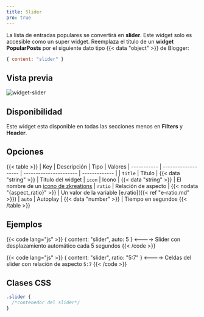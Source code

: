 ```yaml
---
title: Slider
pro: true
---
```


La lista de entradas populares se convertirá en **slider**. Este widget solo es accesible como un super widget. Reemplaza el título de un **widget PopularPosts** por el siguiente dato tipo {{< data "object" >}} de Blogger:

```js
{ content: "slider" }
```

## Vista previa

![widget-slider](/images/widgets/slider.png)


## Disponibilidad

Este widget esta disponible en todas las secciones menos en **Filters** y **Header**.


## Opciones

{{< table >}}
| Key         | Descripción         | Tipo                   | Valores
| ----------- | ------------------- | ---------------------- | ------------- |
| `title`     | Título              | {{< data "string" >}}  | Titulo del widget
| `icon`      | Icono               | {{< data "string" >}}  | El nombre de un [icono de zkreations](#icons)
| `ratio`     | Relación de aspecto | {{< nodata "{aspect_ratio}" >}} | Un valor de la variable [e.ratio]({{< ref "e-ratio.md" >}})
| `auto`      | Autoplay            | {{< data "number" >}}           | Tiempo en segundos
{{< /table >}}


## Ejemplos

{{< code lang="js" >}}
{ content: "slider", auto: 5 }
<---->
Slider con desplazamiento automático cada 5 segundos
{{< /code >}}

{{< code lang="js" >}}
{ content: "slider", ratio: "5:7" }
<---->
Celdas del slider con relación de aspecto `5:7`
{{< /code >}}


## Clases CSS

```css
.slider {
  /*contenedor del slider*/
}
```
